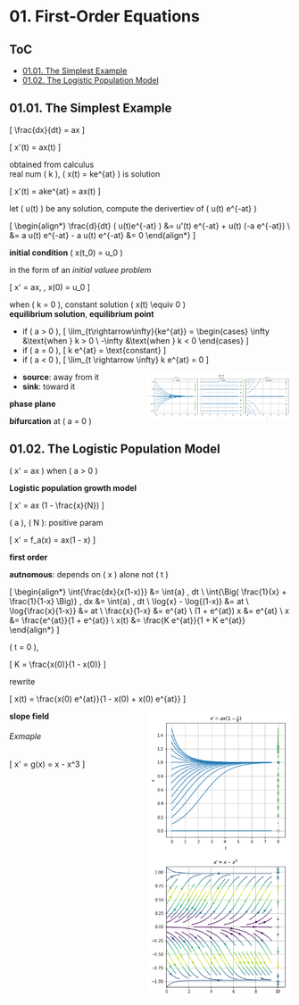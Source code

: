 <!--
Filename: 	note.md
Project: 	/Users/shume/Developer/DEDSIC/01
Author: 	shumez <https://github.com/shumez>
Created: 	2019-04-30 16:42:8
Modified: 	2019-05-07 17:40:44
-----
Copyright (c) 2019 shumez
-->

# 01. First-Order Equations

## ToC

* [01.01. The Simplest Example](#0101_the_simplest_example)
* [01.02. The Logistic Population Model](#0102_the_logistic_population_model)



## 01.01. The Simplest Example

\[ \frac{dx}{dt} = ax \]

\[ x'(t) = ax(t) \]

obtained from calculus  
real num \( k \), \( x(t) = ke^{at} \) is solution

\[ x'(t) = ake^{at} = ax(t) \]

let \( u(t) \) be any solution, compute the derivertiev of \( u(t) e^{-at} \)

\[ 
    \begin{align*}
        \frac{d}{dt} ( u(t)e^{-at} ) 
        &= u'(t) e^{-at} + u(t) (-a e^{-at}) \\
        &= a u(t) e^{-at} - a u(t) e^{-at} &= 0
    \end{align*}
\]

**initial condition** \( x(t_0) = u_0 \)

in the form of an *initial valuee problem*

\[ x' = ax, \, x(0) = u_0 \]

when \( k = 0 \), constant solution \( x(t) \equiv 0 \)  
**equilibrium solution**, **equilibrium point**

* if \( a > 0 \), 
    \[ 
        \lim_{t\rightarrow\infty}{ke^{at}} = 
        \begin{cases} 
            \infty &\text{when } k > 0 \\ 
            -\infty &\text{when } k < 0 
        \end{cases} 
    \]
* if \( a = 0 \), 
    \[ k e^{at} = \text{constant} \]
* if \( a < 0 \),
    \[ \lim_{t \rightarrow \infty} k e^{at} = 0 \]

[![Fig.1.1][fig0101]][fig0101]

* **source**: away from it
* **sink**: toward it

**phase plane**

**bifurcation** at \( a = 0 \)


## 01.02. The Logistic Population Model

\( x' = ax \) when \( a > 0 \)

**Logistic population growth model**

\[ x' = ax (1 - \frac{x}{N}) \]

\( a \), \( N \): positive param

\[ x' = f_a(x) = ax(1 - x) \]

**first order**

**autnomous**: depends on \( x \) alone not \( t \)

\[ 
    \begin{align*}
        \int{\frac{dx}{x(1-x)}} &= \int{a} \, dt \\
        \int{\Big( \frac{1}{x} + \frac{1}{1-x} \Big)} \, dx &= \int{a} \, dt \\
        \log{x} - \log{(1-x)} &= at \\
        \log{\frac{x}{1-x}} &= at \\
        \frac{x}{1-x} &= e^{at} \\
        (1 + e^{at}) x &= e^{at} \\
        x &= \frac{e^{at}}{1 + e^{at}} \\
        x(t) &= \frac{K e^{at}}{1 + K e^{at}}
    \end{align*}
\]

\( t = 0 \), 

\[ K = \frac{x(0)}{1 - x(0)} \]

rewrite

\[ x(t) = \frac{x(0) e^{at}}{1 - x(0) + x(0) e^{at}} \]

[![Fig.1.3][fig0103]][fig0103]

**slope field**

###### Exmaple 

\[ x' = g(x) = x - x^3 \]

[![Figure.1.5][fig0105]][fig0105]

##

<!-- ref -->

<!-- fig -->
[fig0101]: https://raw.githubusercontent.com/shumez/DEDSIC/master/01/fig/fig0101.png
[fig0103]: https://raw.githubusercontent.com/shumez/DEDSIC/master/01/fig/fig0103.png
[fig0105]: https://raw.githubusercontent.com/shumez/DEDSIC/master/01/fig/fig0105.png

<!-- https://raw.githubusercontent.com/shumez/DEDSIC/master/01/ -->

<style type="text/css">
	img{width: 51%; float: right;}
</style>